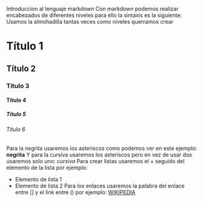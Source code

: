 Introduccion al lenguaje markdown
Con markdown podemos realizar encabezados de diferentes niveles para ello la sintaxis es la siguiente:
Usamos la almohadilla tantas veces como niveles querramos crear
# Título 1
## Título 2
### Título 3
#### Título 4
##### Título 5
###### Título 6
Para la negrita usaremos los asteriscos como podemos ver en este ejemplo:
**negrita**
Y para la cursiva usaremos los asteriscos pero en vez de usar dos usaremos solo uno:
*cursiva*
Para crear listas usaremos el + seguido del elemento de la lista por ejemplo:
+ Elemento de lista 1
+ Elemento de lista 2
Para los enlaces usaremos la palabra del enlace entre [] y el link entre () por ejemplo:
[WIKIPEDIA](https://es.wikipedia.org/wiki/Wikipedia:Portada)


